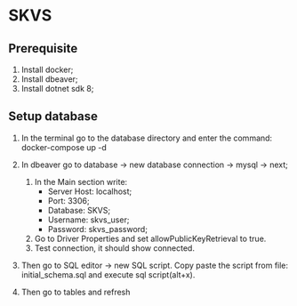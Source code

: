 # SKVS 
## Prerequisite
1. Install docker; 
2. Install dbeaver;
3. Install dotnet sdk 8; 

## Setup database
1. In the terminal go to the database directory and enter the command: docker-compose up -d 


1. In dbeaver go to database -> new database connection -> mysql -> next;
     1. In the Main section write:
           * Server Host: localhost;
           * Port: 3306;
           * Database: SKVS;
           * Username: skvs_user;
           * Password: skvs_password;
     2. Go to Driver Properties and set allowPublicKeyRetrieval to true. 
     3. Test connection, it should show connected. 

2. Then go to SQL editor -> new SQL script. Copy paste the script from file: initial_schema.sql and execute sql script(alt+x). 
3. Then go to tables and refresh 
